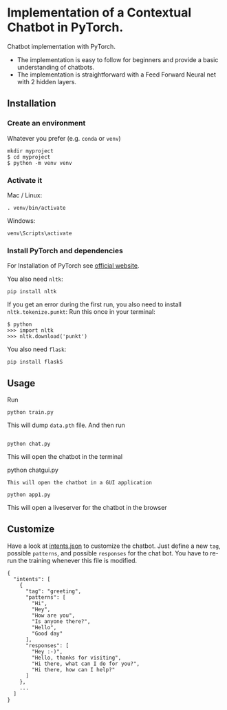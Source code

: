 # Implementation of a Contextual Chatbot in PyTorch.  
Chatbot implementation with PyTorch. 

- The implementation is easy to follow for beginners and provide a basic understanding of chatbots.
- The implementation is straightforward with a Feed Forward Neural net with 2 hidden layers.

## Installation

### Create an environment
Whatever you prefer (e.g. `conda` or `venv`)
```console
mkdir myproject
$ cd myproject
$ python -m venv venv
```

### Activate it
Mac / Linux:
```console
. venv/bin/activate
```
Windows:
```console
venv\Scripts\activate
```
### Install PyTorch and dependencies

For Installation of PyTorch see [official website](https://pytorch.org/).

You also need `nltk`:
 ```console
pip install nltk
 ```

If you get an error during the first run, you also need to install `nltk.tokenize.punkt`:
Run this once in your terminal:
 ```console
$ python
>>> import nltk
>>> nltk.download('punkt')
```

You also need `flask`:
 ```console
pip install flaskS
 ```

## Usage
Run
```console
python train.py
```
This will dump `data.pth` file. And then run
```console

python chat.py
```
This will open the chatbot in the terminal

python chatgui.py
```
This will open the chatbot in a GUI application

python app1.py
```
This will open a liveserver for the chatbot in the browser

## Customize
Have a look at [intents.json](intents.json) to customize the chatbot. Just define a new `tag`, possible `patterns`, and possible `responses` for the chat bot. You have to re-run the training whenever this file is modified.
```console
{
  "intents": [
    {
      "tag": "greeting",
      "patterns": [
        "Hi",
        "Hey",
        "How are you",
        "Is anyone there?",
        "Hello",
        "Good day"
      ],
      "responses": [
        "Hey :-)",
        "Hello, thanks for visiting",
        "Hi there, what can I do for you?",
        "Hi there, how can I help?"
      ]
    },
    ...
  ]
}
```
